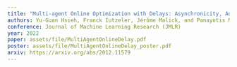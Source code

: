 ```yaml
---
title: "Multi-agent Online Optimization with Delays: Asynchronicity, Adaptivity, and Optimism"
authors: Yu-Guan Hsieh, Franck Iutzeler, Jérôme Malick, and Panayotis Mertikopoulos
conference: Journal of Machine Learning Research (JMLR)
year: 2022
paper: assets/file/MultiAgentOnlineDelay.pdf
poster: assets/file/MultiAgentOnlineDelay_poster.pdf
arxiv: https://arxiv.org/abs/2012.11579
---
```

